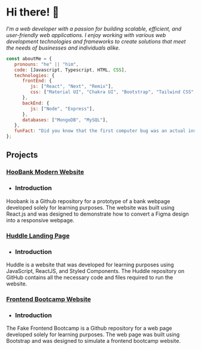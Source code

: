# Hi there! 👋

<p>
   <em>
      I'm a web developer with a passion for building scalable, efficient, and user-friendly web applications. I enjoy working with various web development                   technologies and frameworks to create solutions that meet the needs of businesses and individuals alike.
   </em>
</p>

```javascript
const aboutMe = {
   pronouns: "he" || "him",
   code: [Javascript, Typescript, HTML, CSS],
   technologies: {
      frontEnd: {
         js: ["React", "Next", "Remix"],
         css: ["Material UI", "Chakra UI", "Bootstrap", "Tailwind CSS", "SASS"]
      },
      backEnd: {
         js: ["Node", "Express"],
      },
      databases: ["MongoDB", "MySQL"],
   },
   funFact: "Did you know that the first computer bug was an actual insect?"
};
```

## Projects
### [**HooBank Modern Website**](https://cozy-salamander-457485.netlify.app/)
- ### Introduction
Hoobank is a Github repository for a prototype of a bank webpage developed solely for learning purposes. The website was built using React.js and was designed to demonstrate how to convert a Figma design into a responsive webpage.
### [**Huddle Landing Page**](https://musical-daffodil-fbc0da.netlify.app/)
- ### Introduction 
Huddle is a website that was developed for learning purposes using JavaScript, ReactJS, and Styled Components. The Huddle repository on GitHub contains all the necessary code and files required to run the website.
### [**Frontend Bootcamp Website**](https://chimerical-kringle-1bb7d5.netlify.app/)
- ### Introduction 
The Fake Frontend Bootcamp is a Github repository for a web page developed solely for learning purposes. The web page was built using Bootstrap and was designed to simulate a frontend bootcamp website.
